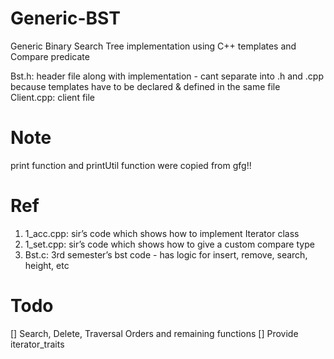 # Generic-BST
Generic Binary Search Tree implementation using C++ templates and Compare predicate

Bst.h: header file along with implementation - cant separate into .h and .cpp because templates have to be declared & defined in the same file
Client.cpp: client file

# Note
print function and printUtil function were copied from gfg!!

# Ref
1. 1_acc.cpp: sir’s code which shows how to implement Iterator class
2. 1_set.cpp: sir’s code which shows how to give a custom compare type
3. Bst.c: 3rd semester’s bst code - has logic for insert, remove, search, height, etc

# Todo
[] Search, Delete, Traversal Orders and remaining functions
[] Provide iterator_traits
